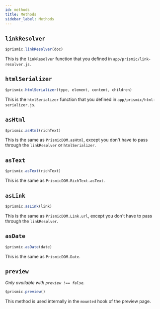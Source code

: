 ```yaml
---
id: methods
title: Methods
sidebar_label: Methods
---
```


## `linkResolver`

```javascript
$prismic.linkResolver(doc)
```

This is the `linkResolver` function that you defined in `app/prismic/link-resolver.js`.

## `htmlSerializer`

```javascript
$prismic.htmlSerializer(type, element, content, children)
```

This is the `htmlSerializer` function that you defined in `app/prismic/html-serializer.js`.

## `asHtml`

```javascript
$prismic.asHtml(richText)
```
This is the same as `PrismicDOM.asHtml`, except you don't have to pass through the `linkResolver` or `htmlSerializer`.

## `asText`

```javascript
$prismic.asText(richText)
```
This is the same as `PrismicDOM.RichText.asText`.

## `asLink`

```javascript
$prismic.asLink(link)
```

This is the same as `PrismicDOM.Link.url`, except you don't have to pass through the `linkResolver`.

## `asDate`

```javascript
$prismic.asDate(date)
```

This is the same as `PrismicDOM.Date`.

## `preview`

*Only available with `preview !== false`.*

```javascript
$prismic.preview()
```

This method is used internally in the `mounted` hook of the preview page.

